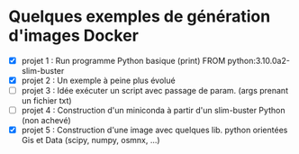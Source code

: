 # Quelques exemples de génération d'images Docker

  - [x] projet 1 : Run programme Python basique (print)
              FROM python:3.10.0a2-slim-buster
  - [x] projet 2 : Un exemple à peine plus évolué 
  - [ ] projet 3 : Idée exécuter un script avec passage de param. (args prenant un fichier txt)
  - [ ] projet 4 : Construction d'un miniconda à partir d'un slim-buster Python (non achevé)
  - [x] projet 5 : Construction d'une image avec quelques lib. python orientées Gis et Data (scipy, numpy, osmnx, ...)
